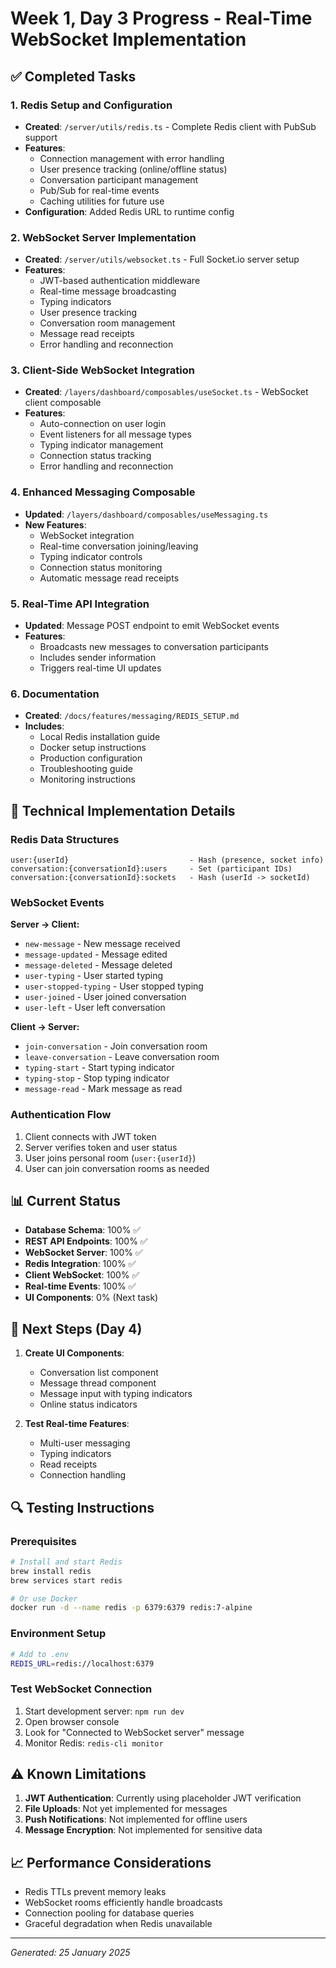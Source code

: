 # Week 1, Day 3 Progress - Real-Time WebSocket Implementation

## ✅ Completed Tasks

### 1. Redis Setup and Configuration
- **Created**: `/server/utils/redis.ts` - Complete Redis client with PubSub support
- **Features**:
  - Connection management with error handling
  - User presence tracking (online/offline status)
  - Conversation participant management
  - Pub/Sub for real-time events
  - Caching utilities for future use
- **Configuration**: Added Redis URL to runtime config

### 2. WebSocket Server Implementation
- **Created**: `/server/utils/websocket.ts` - Full Socket.io server setup
- **Features**:
  - JWT-based authentication middleware
  - Real-time message broadcasting
  - Typing indicators
  - User presence tracking
  - Conversation room management
  - Message read receipts
  - Error handling and reconnection

### 3. Client-Side WebSocket Integration
- **Created**: `/layers/dashboard/composables/useSocket.ts` - WebSocket client composable
- **Features**:
  - Auto-connection on user login
  - Event listeners for all message types
  - Typing indicator management
  - Connection status tracking
  - Error handling and reconnection

### 4. Enhanced Messaging Composable
- **Updated**: `/layers/dashboard/composables/useMessaging.ts`
- **New Features**:
  - WebSocket integration
  - Real-time conversation joining/leaving
  - Typing indicator controls
  - Connection status monitoring
  - Automatic message read receipts

### 5. Real-Time API Integration
- **Updated**: Message POST endpoint to emit WebSocket events
- **Features**:
  - Broadcasts new messages to conversation participants
  - Includes sender information
  - Triggers real-time UI updates

### 6. Documentation
- **Created**: `/docs/features/messaging/REDIS_SETUP.md`
- **Includes**:
  - Local Redis installation guide
  - Docker setup instructions
  - Production configuration
  - Troubleshooting guide
  - Monitoring instructions

## 🔧 Technical Implementation Details

### Redis Data Structures
```
user:{userId}                           - Hash (presence, socket info)
conversation:{conversationId}:users     - Set (participant IDs)
conversation:{conversationId}:sockets   - Hash (userId -> socketId)
```

### WebSocket Events
**Server → Client:**
- `new-message` - New message received
- `message-updated` - Message edited
- `message-deleted` - Message deleted
- `user-typing` - User started typing
- `user-stopped-typing` - User stopped typing
- `user-joined` - User joined conversation
- `user-left` - User left conversation

**Client → Server:**
- `join-conversation` - Join conversation room
- `leave-conversation` - Leave conversation room
- `typing-start` - Start typing indicator
- `typing-stop` - Stop typing indicator
- `message-read` - Mark message as read

### Authentication Flow
1. Client connects with JWT token
2. Server verifies token and user status
3. User joins personal room (`user:{userId}`)
4. User can join conversation rooms as needed

## 📊 Current Status

- **Database Schema**: 100% ✅
- **REST API Endpoints**: 100% ✅  
- **WebSocket Server**: 100% ✅
- **Redis Integration**: 100% ✅
- **Client WebSocket**: 100% ✅
- **Real-time Events**: 100% ✅
- **UI Components**: 0% (Next task)

## 🚀 Next Steps (Day 4)

1. **Create UI Components**:
   - Conversation list component
   - Message thread component  
   - Message input with typing indicators
   - Online status indicators

2. **Test Real-time Features**:
   - Multi-user messaging
   - Typing indicators
   - Read receipts
   - Connection handling

## 🔍 Testing Instructions

### Prerequisites
```bash
# Install and start Redis
brew install redis
brew services start redis

# Or use Docker
docker run -d --name redis -p 6379:6379 redis:7-alpine
```

### Environment Setup
```bash
# Add to .env
REDIS_URL=redis://localhost:6379
```

### Test WebSocket Connection
1. Start development server: `npm run dev`
2. Open browser console
3. Look for "Connected to WebSocket server" message
4. Monitor Redis: `redis-cli monitor`

## ⚠️ Known Limitations

1. **JWT Authentication**: Currently using placeholder JWT verification
2. **File Uploads**: Not yet implemented for messages
3. **Push Notifications**: Not implemented for offline users
4. **Message Encryption**: Not implemented for sensitive data

## 📈 Performance Considerations

- Redis TTLs prevent memory leaks
- WebSocket rooms efficiently handle broadcasts
- Connection pooling for database queries
- Graceful degradation when Redis unavailable

---

*Generated: 25 January 2025*